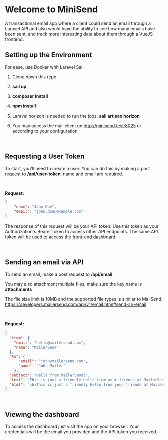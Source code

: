 # Welcome to MiniSend

A transactional email app where a client could send an email through a Laravel API and also would have the ability to see how many emails have been sent, and track more interesting data about them through a VueJS frontend.
  
## Setting up the Environment

For ease, use Docker with Laravel Sail.

1. Clone down this repo.

1. **sail up**

1. **composer install**

1. **npm install**

1. Laravel horizon is needed to run the jobs. **sail artisan horizon**

1. You may access the mail client on http://minisend.test:8025 or according to your configuration

<br />

## Requesting a User Token

To start, you'll need to create a user. You can do this by making a post request to **/api/user-token**, name and email are required.

<br />

**Request:**

```json
{
    "name": "John Doe",
    "email": "john.doe@example.com"
}
```

The response of this request will be your API token. Use this token as your Authorization's Bearer token to access other API endpoints. The same API token will be used to access the front-end dashboard.

<br />

## Sending an email via API

To send an email, make a post request to **/api/email**

You may also attachment multiple files, make sure the key name is **attachments**

The file size limit is 10MB and the supported file types is similar to MailSend.
https://developers.mailersend.com/api/v1/email.html#send-an-email

<br />

**Request:**
```json
{
  "from": {
    "email": "hello@mailersend.com",
    "name": "MailerSend"
  },
  "to": {
      "email": "john@mailersend.com",
      "name": "John Mailer"
    },
  "subject": "Hello from MailerSend!",
  "text": "This is just a friendly hello from your friends at MailerSend.",
  "html": "<b>This is just a friendly hello from your friends at MailerSend.</b>",
}

```

<br />

## Viewing the dashboard

To access the dashboard just visit the app on your browser. Your credentials will be the email you provided and the API token you received.
